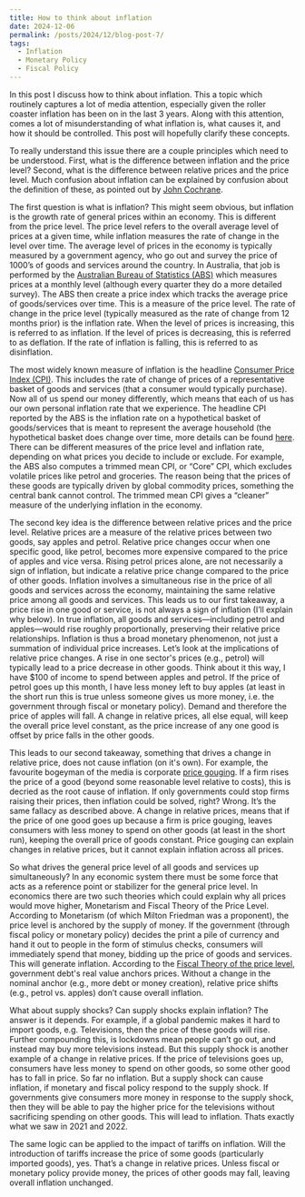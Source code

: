 ```yaml
---
title: How to think about inflation
date: 2024-12-06
permalink: /posts/2024/12/blog-post-7/
tags:
  - Inflation
  - Monetary Policy
  - Fiscal Policy
---
```



In this post I discuss how to think about inflation. This a topic which routinely captures a lot of media attention, especially given the roller coaster inflation has been on in the last 3 years. Along with this attention, comes a lot of misunderstanding of what inflation is, what causes it, and how it should be controlled. This post will hopefully clarify these concepts.

To really understand this issue there are a couple principles which need to be understood. First, what is the difference between inflation and the price level? Second, what is the difference between relative prices and the price level. Much confusion about inflation can be explained by confusion about the definition of these, as pointed out by [John Cochrane](https://www.grumpy-economist.com/p/inflation-vs-prices).

The first question is what is inflation? This might seem obvious, but inflation is the growth rate of general prices within an economy. This is different from the price level. The price level refers to the overall average level of prices at a given time, while inflation measures the rate of change in the level over time. The average level of prices in the economy is typically measured by a government agency, who go out and survey the price of 1000’s of goods and services around the country. In Australia, that job is performed by the [Australian Bureau of Statistics (ABS)](https://www.abs.gov.au/) which measures prices at a monthly level (although every quarter they do a more detailed survey). The ABS then create a price index which tracks the average price of goods/services over time. This is a measure of the price level. The rate of change in the price level (typically measured as the rate of change from 12 months prior) is the inflation rate. When the level of prices is increasing, this is referred to as inflation. If the level of prices is decreasing, this is referred to as deflation. If the rate of inflation is falling, this is referred to as disinflation. 

The most widely known measure of inflation is the headline [Consumer Price Index (CPI)]( https://www.abs.gov.au/statistics/economy/price-indexes-and-inflation/consumer-price-index-australia/latest-release). This includes the rate of change of prices of a representative basket of goods and services (that a consumer would typically purchase). Now all of us spend our money differently, which means that each of us has our own personal inflation rate that we experience. The headline CPI reported by the ABS is the inflation rate on a hypothetical basket of goods/services that is meant to represent the average household (the hypothetical basket does change over time, more details can be found [here](https://www.abs.gov.au/statistics/detailed-methodology-information/concepts-sources-methods/consumer-price-index-concepts-sources-and-methods/2018 ). There can be different measures of the price level and inflation rate, depending on what prices you decide to include or exclude. For example, the ABS also computes a trimmed mean CPI, or “Core” CPI, which excludes volatile prices like petrol and groceries. The reason being that the prices of these goods are typically driven by global commodity prices, something the central bank cannot control. The trimmed mean CPI gives a “cleaner” measure of the underlying inflation in the economy.

The second key idea is the difference between relative prices and the price level. Relative prices are a measure of the relative prices between two goods, say apples and petrol. Relative price changes occur when one specific good, like petrol, becomes more expensive compared to the price of apples and vice versa. Rising petrol prices alone, are not necessarily a sign of inflation, but indicate a relative price change compared to the price of other goods. Inflation involves a simultaneous rise in the price of all goods and services across the economy, maintaining the same relative price among all goods and services. This leads us to our first takeaway, a price rise in one good or service, is not always a sign of inflation (I’ll explain why below). In true inflation, all goods and services—including petrol and apples—would rise roughly proportionally, preserving their relative price relationships. Inflation is thus a broad monetary phenomenon, not just a summation of individual price increases. 
Let’s look at the implications of relative price changes. A rise in one sector's prices (e.g., petrol) will typically lead to a price decrease in other goods. Think about it this way, I have $100 of income to spend between apples and petrol. If the price of petrol goes up this month, I have less money left to buy apples (at least in the short run this is true unless someone gives us more money, i.e. the government through fiscal or monetary policy). Demand and therefore the price of apples will fall. A change in relative prices, all else equal, will keep the overall price level constant, as the price increase of any one good is offset by price falls in the other goods. 

This leads to our second takeaway, something that drives a change in relative price, does not cause inflation (on it's own). For example, the favourite bogeyman of the media is corporate [price gouging]( https://australiainstitute.org.au/post/price-gouging-alive-and-well-in-australia/). If a firm rises the price of a good (beyond some reasonable level relative to costs), this is decried as the root cause of inflation. If only governments could stop firms raising their prices, then inflation could be solved, right? Wrong. It’s the same fallacy as described above. A change in relative prices, means that if the price of one good goes up because a firm is price gouging, leaves consumers with less money to spend on other goods (at least in the short run), keeping the overall price of goods constant. Price gouging can explain changes in relative prices, but it cannot explain inflation across all prices. 

So what drives the general price level of all goods and services up simultaneously? In any economic system there must be some force that acts as a reference point or stabilizer for the general price level. In economics there are two such theories which could explain why all prices would move higher, Monetarism and Fiscal Theory of the Price Level. According to Monetarism (of which Milton Friedman was a proponent), the price level is anchored by the supply of money. If the government (through fiscal policy or monetary policy) decides the print a pile of currency and hand it out to people in the form of stimulus checks, consumers will immediately spend that money, bidding up the price of goods and services. This will generate inflation. According to the [Fiscal Theory of the price level]( https://www.grumpy-economist.com/p/fiscal-theory-parables), government debt's real value anchors prices. Without a change in the nominal anchor (e.g., more debt or money creation), relative price shifts (e.g., petrol vs. apples) don’t cause overall inflation.

What about supply shocks? Can supply shocks explain inflation? The answer is it depends. For example, if a global pandemic makes it hard to import goods, e.g. Televisions, then the price of these goods will rise. Further compounding this, is lockdowns mean people can’t go out, and instead may buy more televisions instead. But this supply shock is another example of a change in relative prices. If the price of televisions goes up, consumers have less money to spend on other goods, so some other good has to fall in price. So far no inflation. But a supply shock can cause inflation, if monetary and fiscal policy respond to the supply shock. If governments give consumers more money in response to the supply shock, then they will be able to pay the higher price for the televisions without sacrificing spending on other goods. This will lead to inflation. Thats exactly what we saw in 2021 and 2022.

The same logic can be applied to the impact of tariffs on inflation. Will the introduction of tariffs increase the price of some goods (particularly imported goods), yes. That’s a change in relative prices. Unless fiscal or monetary policy provide money, the prices of other goods may fall, leaving overall inflation unchanged. 

